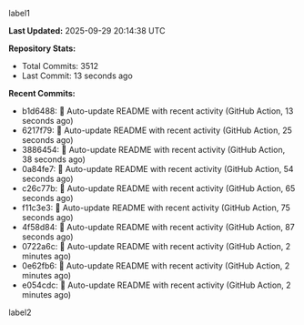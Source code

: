 
label1 
<!-- ACTIVITY_START -->
**Last Updated:** 2025-09-29 20:14:38 UTC

**Repository Stats:**
- Total Commits: 3512
- Last Commit: 13 seconds ago

**Recent Commits:**
- b1d6488: 🤖 Auto-update README with recent activity (GitHub Action, 13 seconds ago)
- 6217f79: 🤖 Auto-update README with recent activity (GitHub Action, 25 seconds ago)
- 3886454: 🤖 Auto-update README with recent activity (GitHub Action, 38 seconds ago)
- 0a84fe7: 🤖 Auto-update README with recent activity (GitHub Action, 54 seconds ago)
- c26c77b: 🤖 Auto-update README with recent activity (GitHub Action, 65 seconds ago)
- f11c3e3: 🤖 Auto-update README with recent activity (GitHub Action, 75 seconds ago)
- 4f58d84: 🤖 Auto-update README with recent activity (GitHub Action, 87 seconds ago)
- 0722a6c: 🤖 Auto-update README with recent activity (GitHub Action, 2 minutes ago)
- 0e62fb6: 🤖 Auto-update README with recent activity (GitHub Action, 2 minutes ago)
- e054cdc: 🤖 Auto-update README with recent activity (GitHub Action, 2 minutes ago)
<!-- ACTIVITY_END -->

label2
